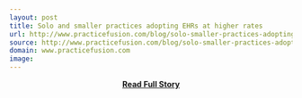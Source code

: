 ```yaml
---
layout: post
title: Solo and smaller practices adopting EHRs at higher rates
url: http://www.practicefusion.com/blog/solo-smaller-practices-adopting-ehrs-higher-rates/
source: http://www.practicefusion.com/blog/solo-smaller-practices-adopting-ehrs-higher-rates/
domain: www.practicefusion.com
image: 
---
```


<p></p>
<center><p><a href="http://www.practicefusion.com/blog/solo-smaller-practices-adopting-ehrs-higher-rates/" style='padding:25px; font-sze:18px; font-weight: bold;'>Read Full Story</a></p></center>
